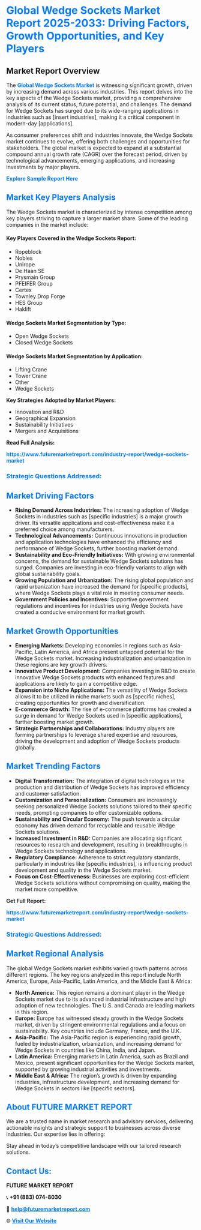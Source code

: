 <h1 style="color: #007BFF;">Global Wedge Sockets Market Report 2025-2033: Driving Factors, Growth Opportunities, and Key Players</h1>

<section id="overview">
<h2>Market Report Overview</h2>
<p>The <a href="https://www.futuremarketreport.com/industry-report/wedge-sockets-market" style="color: #007BFF; text-decoration: none;"><strong>Global Wedge Sockets Market</strong></a> is witnessing significant growth, driven by increasing demand across various industries. This report delves into the key aspects of the Wedge Sockets market, providing a comprehensive analysis of its current status, future potential, and challenges. The demand for Wedge Sockets has surged due to its wide-ranging applications in industries such as [insert industries], making it a critical component in modern-day [applications].</p>
<p>As consumer preferences shift and industries innovate, the Wedge Sockets market continues to evolve, offering both challenges and opportunities for stakeholders. The global market is expected to expand at a substantial compound annual growth rate (CAGR) over the forecast period, driven by technological advancements, emerging applications, and increasing investments by major players.</p>
</section>

<section id="overview">
<p><a href="https://www.futuremarketreport.com/request-sample/reportId=116501" style="color: #007BFF; text-decoration: none;"><strong>Explore Sample Report Here</strong></a></p>
</section>

<section id="key-players">
<h2 style="color: #007BFF;">Market Key Players Analysis</h2>
<p>The Wedge Sockets market is characterized by intense competition among key players striving to capture a larger market share. Some of the leading companies in the market include:</p>
<h4>Key Players Covered in the Wedge Sockets Report:</h4>
<ul><li>Ropeblock</li><li>Nobles</li><li>Unirope</li><li>De Haan SE</li><li>Prysmain Group</li><li>PFEIFER Group</li><li>Certex</li><li>Townley Drop Forge</li><li>HES Group</li><li>Haklift</li></ul>
<h4>Wedge Sockets Market Segmentation by Type:</h4>
<ul><li>Open Wedge Sockets</li><li>Closed Wedge Sockets</li></ul>

<h4>Wedge Sockets Market Segmentation by Application:</h4>
<ul><li>Lifting Crane</li><li>Tower Crane</li><li>Other</li><li>Wedge Sockets</li></ul>
<p><strong>Key Strategies Adopted by Market Players:</strong></p>
<ul>
<li>Innovation and R&D</li>
<li>Geographical Expansion</li>
<li>Sustainability Initiatives</li>
<li>Mergers and Acquisitions</li>
</ul>
</section>

<section>
<p><strong>Read Full Analysis: </strong></p><a href="https://www.futuremarketreport.com/industry-report/wedge-sockets-market" style="color: #007BFF; text-decoration: none;"><strong>https://www.futuremarketreport.com/industry-report/wedge-sockets-market</strong></a>
<h3 style="color: #007BFF;">Strategic Questions Addressed:</h3>
</section>

<section id="driving-factors">
<h2 style="color: #007BFF;">Market Driving Factors</h2>
<ul>
<li><strong>Rising Demand Across Industries:</strong> The increasing adoption of Wedge Sockets in industries such as [specific industries] is a major growth driver. Its versatile applications and cost-effectiveness make it a preferred choice among manufacturers.</li>
<li><strong>Technological Advancements:</strong> Continuous innovations in production and application technologies have enhanced the efficiency and performance of Wedge Sockets, further boosting market demand.</li>
<li><strong>Sustainability and Eco-Friendly Initiatives:</strong> With growing environmental concerns, the demand for sustainable Wedge Sockets solutions has surged. Companies are investing in eco-friendly variants to align with global sustainability goals.</li>
<li><strong>Growing Population and Urbanization:</strong> The rising global population and rapid urbanization have increased the demand for [specific products], where Wedge Sockets plays a vital role in meeting consumer needs.</li>
<li><strong>Government Policies and Incentives:</strong> Supportive government regulations and incentives for industries using Wedge Sockets have created a conducive environment for market growth.</li>
</ul>
</section>

<section id="growth-opportunities">
<h2 style="color: #007BFF;">Market Growth Opportunities</h2>
<ul>
<li><strong>Emerging Markets:</strong> Developing economies in regions such as Asia-Pacific, Latin America, and Africa present untapped potential for the Wedge Sockets market. Increasing industrialization and urbanization in these regions are key growth drivers.</li>
<li><strong>Innovative Product Development:</strong> Companies investing in R&D to create innovative Wedge Sockets products with enhanced features and applications are likely to gain a competitive edge.</li>
<li><strong>Expansion into Niche Applications:</strong> The versatility of Wedge Sockets allows it to be utilized in niche markets such as [specific niches], creating opportunities for growth and diversification.</li>
<li><strong>E-commerce Growth:</strong> The rise of e-commerce platforms has created a surge in demand for Wedge Sockets used in [specific applications], further boosting market growth.</li>
<li><strong>Strategic Partnerships and Collaborations:</strong> Industry players are forming partnerships to leverage shared expertise and resources, driving the development and adoption of Wedge Sockets products globally.</li>
</ul>
</section>

<section id="trending-factors">
<h2 style="color: #007BFF;">Market Trending Factors</h2>
<ul>
<li><strong>Digital Transformation:</strong> The integration of digital technologies in the production and distribution of Wedge Sockets has improved efficiency and customer satisfaction.</li>
<li><strong>Customization and Personalization:</strong> Consumers are increasingly seeking personalized Wedge Sockets solutions tailored to their specific needs, prompting companies to offer customizable options.</li>
<li><strong>Sustainability and Circular Economy:</strong> The push towards a circular economy has driven demand for recyclable and reusable Wedge Sockets solutions.</li>
<li><strong>Increased Investment in R&D:</strong> Companies are allocating significant resources to research and development, resulting in breakthroughs in Wedge Sockets technology and applications.</li>
<li><strong>Regulatory Compliance:</strong> Adherence to strict regulatory standards, particularly in industries like [specific industries], is influencing product development and quality in the Wedge Sockets market.</li>
<li><strong>Focus on Cost-Effectiveness:</strong> Businesses are exploring cost-efficient Wedge Sockets solutions without compromising on quality, making the market more competitive.</li>
</ul>
</section>

<section>
<p><strong>Get Full Report: </strong></p><a href="https://www.futuremarketreport.com/industry-report/wedge-sockets-market" style="color: #007BFF; text-decoration: none;"><strong>https://www.futuremarketreport.com/industry-report/wedge-sockets-market</strong></a>
<h3 style="color: #007BFF;">Strategic Questions Addressed:</h3>
</section>


<section id="regional-analysis">
<h2 style="color: #007BFF;">Market Regional Analysis</h2>
<p>The global Wedge Sockets market exhibits varied growth patterns across different regions. The key regions analyzed in this report include North America, Europe, Asia-Pacific, Latin America, and the Middle East & Africa:</p>
<ul>
<li><strong>North America:</strong> This region remains a dominant player in the Wedge Sockets market due to its advanced industrial infrastructure and high adoption of new technologies. The U.S. and Canada are leading markets in this region.</li>
<li><strong>Europe:</strong> Europe has witnessed steady growth in the Wedge Sockets market, driven by stringent environmental regulations and a focus on sustainability. Key countries include Germany, France, and the U.K.</li>
<li><strong>Asia-Pacific:</strong> The Asia-Pacific region is experiencing rapid growth, fueled by industrialization, urbanization, and increasing demand for Wedge Sockets in countries like China, India, and Japan.</li>
<li><strong>Latin America:</strong> Emerging markets in Latin America, such as Brazil and Mexico, present significant opportunities for the Wedge Sockets market, supported by growing industrial activities and investments.</li>
<li><strong>Middle East & Africa:</strong> The region’s growth is driven by expanding industries, infrastructure development, and increasing demand for Wedge Sockets in sectors like [specific sectors].</li>
</ul>
</section>

<footer>
<h2 style="color: #007BFF;">About FUTURE MARKET REPORT</h2>
<p>We are a trusted name in market research and advisory services, delivering actionable insights and strategic support to businesses across diverse industries. Our expertise lies in offering:</p>

<p>Stay ahead in today’s competitive landscape with our tailored research solutions.</p>

<h2 style="color: #007BFF;">Contact Us:</h2>
<p><strong>FUTURE MARKET REPORT</strong></p>
<p>📞 <strong>+91 (883) 074-8030</strong></p>
<p>📧 <strong><a href="mailto:help@futuremarketreport.com" style="color: #007BFF;">help@futuremarketreport.com</a></strong></p>
<p>🌐 <strong><a href="https://www.futuremarketreport.com/" style="color: #007BFF;">Visit Our Website</a></strong></p>
</footer>